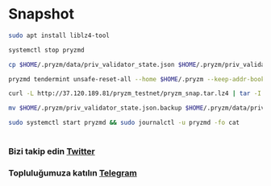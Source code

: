 # Snapshot

```bash
sudo apt install liblz4-tool

systemctl stop pryzmd

cp $HOME/.pryzm/data/priv_validator_state.json $HOME/.pryzm/priv_validator_state.json.backup

pryzmd tendermint unsafe-reset-all --home $HOME/.pryzm --keep-addr-book

curl -L http://37.120.189.81/pryzm_testnet/pryzm_snap.tar.lz4 | tar -I lz4 -xf - -C .pryzm/data

mv $HOME/.pryzm/priv_validator_state.json.backup $HOME/.pryzm/data/priv_validator_state.json

sudo systemctl start pryzmd && sudo journalctl -u pryzmd -fo cat
```
#
### Bizi takip edin [Twitter](https://twitter.com/corenodeHQ)
### Topluluğumuza katılın [Telegram](https://t.me/corenodechat)
